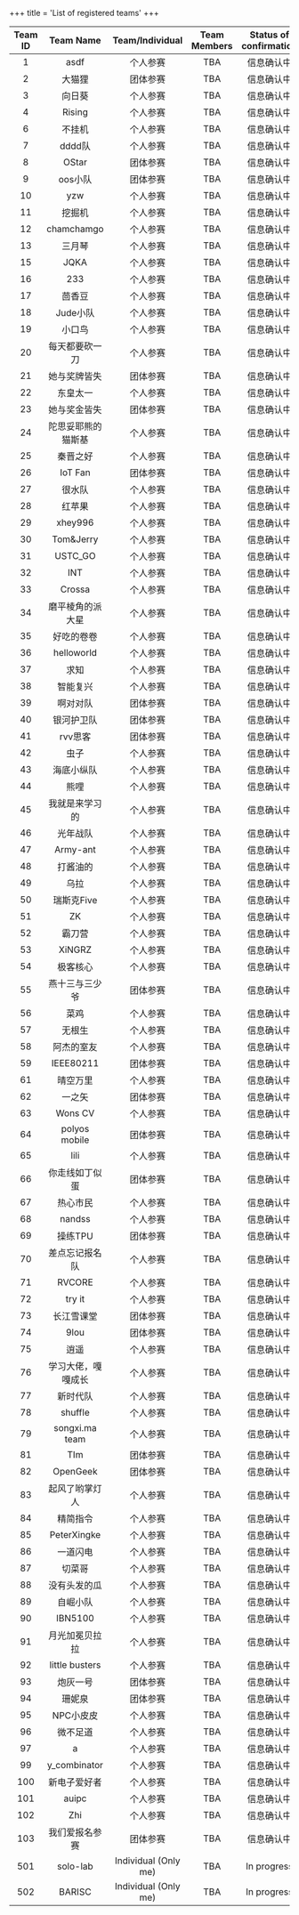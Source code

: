 +++
title = 'List of registered teams'
+++

| Team ID | Team Name | Team/Individual | Team Members | Status of confirmation |
|:-----:|:----:|:----:|:----:|:----:|
| 1 | asdf | 个人参赛 | TBA | 信息确认中 |
| 2 | 大猫狸 | 团体参赛 | TBA | 信息确认中 |
| 3 | 向日葵 | 个人参赛 | TBA | 信息确认中 |
| 4 | Rising | 个人参赛 | TBA | 信息确认中 |
| 6 | 不挂机 | 个人参赛 | TBA | 信息确认中 |
| 7 | dddd队 | 个人参赛 | TBA | 信息确认中 |
| 8 | OStar | 团体参赛 | TBA | 信息确认中 |
| 9 | oos小队 | 团体参赛 | TBA | 信息确认中 |
| 10 | yzw | 个人参赛 | TBA | 信息确认中 |
| 11 | 挖掘机 | 个人参赛 | TBA | 信息确认中 |
| 12 | chamchamgo | 个人参赛 | TBA | 信息确认中 |
| 13 | 三月琴 | 个人参赛 | TBA | 信息确认中 |
| 15 | JQKA | 个人参赛 | TBA | 信息确认中 |
| 16 | 233 | 个人参赛 | TBA | 信息确认中 |
| 17 | 茴香豆 | 个人参赛 | TBA | 信息确认中 |
| 18 | Jude小队 | 个人参赛 | TBA | 信息确认中 |
| 19 | 小口鸟 | 个人参赛 | TBA | 信息确认中 |
| 20 | 每天都要砍一刀 | 个人参赛 | TBA | 信息确认中 |
| 21 | 她与奖牌皆失 | 团体参赛 | TBA | 信息确认中 |
| 22 | 东皇太一 | 个人参赛 | TBA | 信息确认中 |
| 23 | 她与奖金皆失 | 团体参赛 | TBA | 信息确认中 |
| 24 | 陀思妥耶熊的猫斯基 | 个人参赛 | TBA | 信息确认中 |
| 25 | 秦晋之好 | 个人参赛 | TBA | 信息确认中 |
| 26 | IoT Fan | 团体参赛 | TBA | 信息确认中 |
| 27 | 很水队 | 个人参赛 | TBA | 信息确认中 |
| 28 | 红苹果 | 个人参赛 | TBA | 信息确认中 |
| 29 | xhey996 | 个人参赛 | TBA | 信息确认中 |
| 30 | Tom&Jerry | 个人参赛 | TBA | 信息确认中 |
| 31 | USTC_GO | 个人参赛 | TBA | 信息确认中 |
| 32 | INT | 个人参赛 | TBA | 信息确认中 |
| 33 | Crossa | 个人参赛 | TBA | 信息确认中 |
| 34 | 磨平棱角的派大星 | 个人参赛 | TBA | 信息确认中 |
| 35 | 好吃的卷卷 | 个人参赛 | TBA | 信息确认中 |
| 36 | helloworld | 个人参赛 | TBA | 信息确认中 |
| 37 | 求知 | 个人参赛 | TBA | 信息确认中 |
| 38 | 智能复兴 | 个人参赛 | TBA | 信息确认中 |
| 39 | 啊对对队 | 团体参赛 | TBA | 信息确认中 |
| 40 | 银河护卫队 | 团体参赛 | TBA | 信息确认中 |
| 41 | rvv思客 | 团体参赛 | TBA | 信息确认中 |
| 42 | 虫子 | 个人参赛 | TBA | 信息确认中 |
| 43 | 海底小纵队 | 个人参赛 | TBA | 信息确认中 |
| 44 | 熊哩 | 个人参赛 | TBA | 信息确认中 |
| 45 | 我就是来学习的 | 个人参赛 | TBA | 信息确认中 |
| 46 | 光年战队 | 个人参赛 | TBA | 信息确认中 |
| 47 | Army-ant | 个人参赛 | TBA | 信息确认中 |
| 48 | 打酱油的 | 个人参赛 | TBA | 信息确认中 |
| 49 | 乌拉 | 个人参赛 | TBA | 信息确认中 |
| 50 | 瑞斯克Five | 个人参赛 | TBA | 信息确认中 |
| 51 | ZK | 个人参赛 | TBA | 信息确认中 |
| 52 | 霸刀营 | 个人参赛 | TBA | 信息确认中 |
| 53 | XiNGRZ | 个人参赛 | TBA | 信息确认中 |
| 54 | 极客核心 | 个人参赛 | TBA | 信息确认中 |
| 55 | 燕十三与三少爷 | 团体参赛 | TBA | 信息确认中 |
| 56 | 菜鸡 | 个人参赛 | TBA | 信息确认中 |
| 57 | 无根生 | 个人参赛 | TBA | 信息确认中 |
| 58 | 阿杰的室友 | 个人参赛 | TBA | 信息确认中 |
| 59 | IEEE80211 | 团体参赛 | TBA | 信息确认中 |
| 61 | 晴空万里 | 个人参赛 | TBA | 信息确认中 |
| 62 | 一之矢 | 团体参赛 | TBA | 信息确认中 |
| 63 | Wons CV | 个人参赛 | TBA | 信息确认中 |
| 64 | polyos mobile | 团体参赛 | TBA | 信息确认中 |
| 65 | lili | 个人参赛 | TBA | 信息确认中 |
| 66 | 你走线如丁似蛋 | 团体参赛 | TBA | 信息确认中 |
| 67 | 热心市民 | 个人参赛 | TBA | 信息确认中 |
| 68 | nandss | 个人参赛 | TBA | 信息确认中 |
| 69 | 操练TPU | 团体参赛 | TBA | 信息确认中 |
| 70 | 差点忘记报名队 | 个人参赛 | TBA | 信息确认中 |
| 71 | RVCORE | 个人参赛 | TBA | 信息确认中 |
| 72 | try it | 个人参赛 | TBA | 信息确认中 |
| 73 | 长江雪课堂 | 团体参赛 | TBA | 信息确认中 |
| 74 | 9lou | 团体参赛 | TBA | 信息确认中 |
| 75 | 逍遥 | 个人参赛 | TBA | 信息确认中 |
| 76 | 学习大佬，嘎嘎成长 | 个人参赛 | TBA | 信息确认中 |
| 77 | 新时代队 | 个人参赛 | TBA | 信息确认中 |
| 78 | shuffle | 个人参赛 | TBA | 信息确认中 |
| 79 | songxi.ma team | 个人参赛 | TBA | 信息确认中 |
| 81 | TIm | 团体参赛 | TBA | 信息确认中 |
| 82 | OpenGeek | 团体参赛 | TBA | 信息确认中 |
| 83 | 起风了哟掌灯人 | 个人参赛 | TBA | 信息确认中 |
| 84 | 精简指令 | 个人参赛 | TBA | 信息确认中 |
| 85 | PeterXingke | 个人参赛 | TBA | 信息确认中 |
| 86 | 一道闪电 | 个人参赛 | TBA | 信息确认中 |
| 87 | 切菜哥 | 个人参赛 | TBA | 信息确认中 |
| 88 | 没有头发的瓜 | 个人参赛 | TBA | 信息确认中 |
| 89 | 自崛小队 | 个人参赛 | TBA | 信息确认中 |
| 90 | IBN5100 | 个人参赛 | TBA | 信息确认中 |
| 91 | 月光加冕贝拉拉 | 个人参赛 | TBA | 信息确认中 |
| 92 | little busters | 个人参赛 | TBA | 信息确认中 |
| 93 | 炮灰一号 | 团体参赛 | TBA | 信息确认中 |
| 94 | 珊妮泉 | 团体参赛 | TBA | 信息确认中 |
| 95 | NPC小皮皮 | 个人参赛 | TBA | 信息确认中 |
| 96 | 微不足道 | 个人参赛 | TBA | 信息确认中 |
| 97 | a | 个人参赛 | TBA | 信息确认中 |
| 99 | y_combinator | 个人参赛 | TBA | 信息确认中 |
| 100 | 新电子爱好者 | 个人参赛 | TBA | 信息确认中 |
| 101 | auipc | 个人参赛 | TBA | 信息确认中 |
| 102 | Zhi | 个人参赛 | TBA | 信息确认中 |
| 103 | 我们爱报名参赛 | 团体参赛 | TBA | 信息确认中 |
| 501 | solo-lab | Individual (Only me) | TBA | In progress |
| 502 | BARISC | Individual (Only me) | TBA | In progress |
